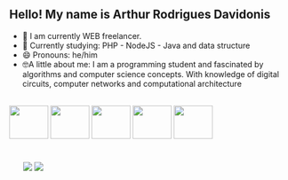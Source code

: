 ## Hello! My name is Arthur Rodrigues Davidonis


- 🔭 I am currently WEB freelancer.
- 🧐 Currently studying: PHP - NodeJS - Java and data structure
- 😄 Pronouns: he/him
- 🤓A little about me: I am a programming student and fascinated by algorithms and computer science concepts. With knowledge of digital circuits, computer networks and computational architecture




<div style="display: inline_block"><br>
 <img align="center"  height="60" width="70" src="https://cdn.jsdelivr.net/gh/devicons/devicon@latest/icons/c/c-original.svg" />
 <img align="center"  height="60" width="70" src="https://cdn.jsdelivr.net/gh/devicons/devicon@latest/icons/java/java-original-wordmark.svg" />
<img align="center"  height="60" width="70" src="https://cdn.jsdelivr.net/gh/devicons/devicon@latest/icons/php/php-original.svg" />
<img align="center" height="60" width="70" src="https://cdn.jsdelivr.net/gh/devicons/devicon@latest/icons/nodejs/nodejs-original-wordmark.svg" />
<img align="center"  height="60" width="70" src="https://cdn.jsdelivr.net/gh/devicons/devicon@latest/icons/javascript/javascript-original.svg" />







 
</div>

<div style="margin: 25px"> <br> 
  <a href = "aod.otavio@gmail.com"><img src="https://img.shields.io/badge/-Gmail-%23333?style=for-the-badge&logo=gmail&logoColor=white" target="_blank"></a>
  <a href="https://www.linkedin.com/in/arthurdavidonisrd/" target="_blank"><img src="https://img.shields.io/badge/-LinkedIn-%230077B5?style=for-the-badge&logo=linkedin&logoColor=white" target="_blank"></a> 
</div>




